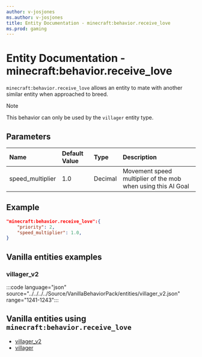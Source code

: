 ```yaml
---
author: v-josjones
ms.author: v-josjones
title: Entity Documentation - minecraft:behavior.receive_love
ms.prod: gaming
---
```


# Entity Documentation - minecraft:behavior.receive_love

`minecraft:behavior.receive_love` allows an entity to mate with another similar entity when approached to breed.

> [!NOTE]
> This behavior can only be used by the `villager` entity type.

## Parameters

|Name |Default Value  |Type  |Description  |
|:----------|:----------|:----------|:----------|
|speed_multiplier| 1.0| Decimal| Movement speed multiplier of the mob when using this AI Goal |

## Example

```json
"minecraft:behavior.receive_love":{
    "priority": 2,
    "speed_multiplier": 1.0,
}
```

## Vanilla entities examples

### villager_v2

:::code language="json" source="../../../../Source/VanillaBehaviorPack/entities/villager_v2.json" range="1241-1243":::

## Vanilla entities using `minecraft:behavior.receive_love`

- [villager_v2](../../../../Source/VanillaBehaviorPack_Snippets/entities/villager_v2.md)
- [villager](../../../../Source/VanillaBehaviorPack_Snippets/entities/villager.md)
